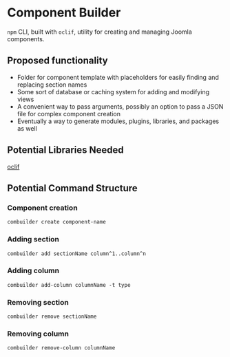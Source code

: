 # Component Builder

`npm` CLI, built with `oclif`, utility for creating and managing Joomla components.

## Proposed functionality

* Folder for component template with placeholders for easily finding and replacing section names
* Some sort of database or caching system for adding and modifying views
* A convenient way to pass arguments, possibly an option to pass a JSON file for complex component creation
* Eventually a way to generate modules, plugins, libraries, and packages as well

## Potential Libraries Needed

[oclif](https://github.com/oclif/oclif)

## Potential Command Structure

### Component creation
`combuilder create component-name`

### Adding section
`combuilder add sectionName column^1..column^n`

### Adding column
`combuilder add-column columnName -t type`

### Removing section
`combuilder remove sectionName`

### Removing column
`combuilder remove-column columnName`